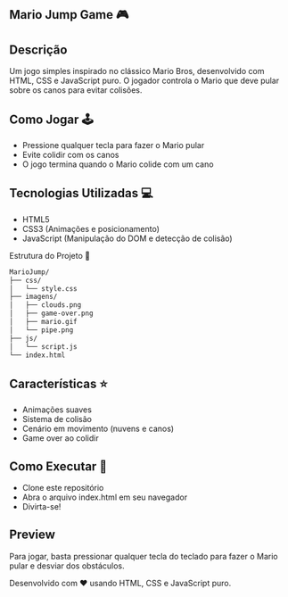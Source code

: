 ## Mario Jump Game 🎮
## Descrição
Um jogo simples inspirado no clássico Mario Bros, desenvolvido com HTML, CSS e JavaScript puro. O jogador controla o Mario que deve pular sobre os canos para evitar colisões.

## Como Jogar 🕹️
- Pressione qualquer tecla para fazer o Mario pular
- Evite colidir com os canos
- O jogo termina quando o Mario colide com um cano
  
## Tecnologias Utilizadas 💻
- HTML5
- CSS3 (Animações e posicionamento)
- JavaScript (Manipulação do DOM e detecção de colisão)
  
Estrutura do Projeto 📁
```bash
MarioJump/
├── css/
│   └── style.css
├── imagens/
│   ├── clouds.png
│   ├── game-over.png
│   ├── mario.gif
│   └── pipe.png
├── js/
│   └── script.js
└── index.html
```

## Características ⭐
- Animações suaves
- Sistema de colisão
- Cenário em movimento (nuvens e canos)
- Game over ao colidir
## Como Executar 🚀
- Clone este repositório
- Abra o arquivo index.html em seu navegador
- Divirta-se!
  
## Preview
Para jogar, basta pressionar qualquer tecla do teclado para fazer o Mario pular e desviar dos obstáculos.

Desenvolvido com ❤️ usando HTML, CSS e JavaScript puro.

